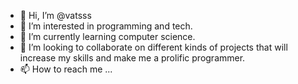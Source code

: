 - 👋 Hi, I’m @vatsss
- 👀 I’m interested in programming and tech.
- 🌱 I’m currently learning computer science.
- 💞️ I’m looking to collaborate on different kinds of projects that will increase my skills and make me a prolific programmer.
- 📫 How to reach me ...

<!---
vatsss/vatsss is a ✨ special ✨ repository because its `README.md` (this file) appears on your GitHub profile.
You can click the Preview link to take a look at your changes.
--->
